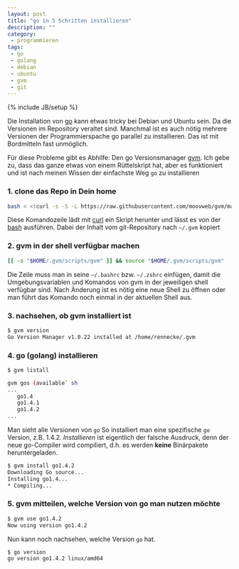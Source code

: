 ```yaml
---
layout: post
title: "go in 5 Schritten installieren"
description: ""
category:
 - programmieren
tags:
 - go
 - golang
 - debian
 - ubuntu
 - gvm
 - git
---
```

{% include JB/setup %}

Die Installation von [go] kann etwas tricky bei Debian und Ubuntu sein. Da die Versionen im Repository
veraltet sind. Manchmal ist es auch nötig mehrere Versionen der Programmierspache go parallel zu installieren.
Das ist mit Bordmitteln fast unmöglich.

Für diese Probleme gibt es Abhilfe: Den go Versionsmanager [gvm]. Ich gebe zu, dass das ganze etwas von einem
Rüttelskript hat, aber es funktioniert und ist nach meinen Wissen der einfachste Weg `go` zu installieren


### 1. clone das Repo in Dein home

``` sh
bash < <(curl -s -S -L https://raw.githubusercontent.com/moovweb/gvm/master/binscripts/gvm-installer)
```

Diese Komandozeile lädt mit [curl] ein Skript herunter und lässt es von der [bash] ausführen. Dabei
der Inhalt vom git-Repository nach `~/.gvm` kopiert 

### 2. gvm in der shell verfügbar machen

``` sh
[[ -s "$HOME/.gvm/scripts/gvm" ]] && source "$HOME/.gvm/scripts/gvm"
```

Die Zeile muss man in seine `~/.bashrc` bzw. `~/.zshrc` einfügen, damit die Umgebungsvariablen und Komandos
von gvm in der jeweiligen shell verfügbar sind. Nach Änderung ist es nötig eine neue Shell zu öffnen oder man
führt das Komando noch einmal in der aktuellen Shell aus.

### 3. nachsehen, ob gvm installiert ist

``` sh
$ gvm version
Go Version Manager v1.0.22 installed at /home/rennecke/.gvm
```

### 4. go (golang) installieren

``` sh
$ gvm listall

gvm gos (available` sh
...
   go1.4
   go1.4.1
   go1.4.2
...
```

Man sieht alle Versionen von `go` So installiert man eine spezifische `go` Version, z.B. 1.4.2. 
*Installieren* ist eigentlich der falsche Ausdruck, denn der neue go-Compiler wird compiliert,
d.h. es werden __keine__ Binärpakete heruntergeladen.

``` sh
$ gvm install go1.4.2
Downloading Go source...
Installing go1.4...
* Compiling...
```

### 5. gvm mitteilen, welche Version von go man nutzen möchte

``` sh
$ gvm use go1.4.2
Now using version go1.4.2
```

Nun kann noch nachsehen, welche Version `go` hat.

``` sh
$ go version
go version go1.4.2 linux/amd64
```


[go]: https://golang.org/
[gvm]: https://github.com/moovweb/gvm
[curl]: http://curl.haxx.se/
[bash]: http://www.gnu.org/software/bash/
